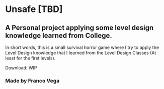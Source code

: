 # Unsafe [TBD]
## A Personal project applying some level design knowledge learned from College.

In short words, this is a small survival horror game where I try to apply the Level Design knowledge that I learned from the Level Design Classes (At least for the first levels).

Download: WIP

### Made by Franco Vega